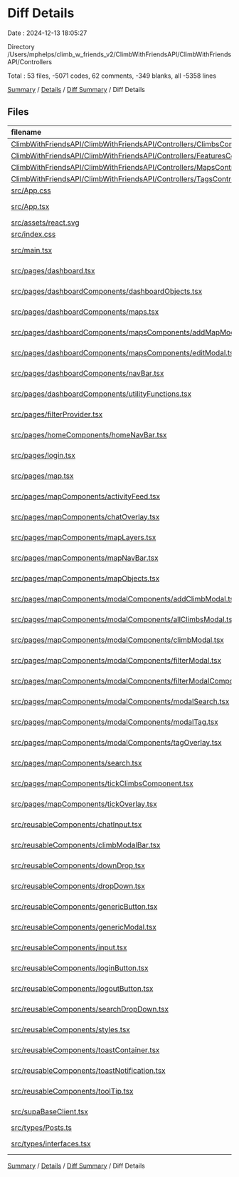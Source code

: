 # Diff Details

Date : 2024-12-13 18:05:27

Directory /Users/mphelps/climb_w_friends_v2/ClimbWithFriendsAPI/ClimbWithFriendsAPI/Controllers

Total : 53 files,  -5071 codes, 62 comments, -349 blanks, all -5358 lines

[Summary](results.md) / [Details](details.md) / [Diff Summary](diff.md) / Diff Details

## Files
| filename | language | code | comment | blank | total |
| :--- | :--- | ---: | ---: | ---: | ---: |
| [ClimbWithFriendsAPI/ClimbWithFriendsAPI/Controllers/ClimbsController.cs](/ClimbWithFriendsAPI/ClimbWithFriendsAPI/Controllers/ClimbsController.cs) | C# | 57 | 80 | 33 | 170 |
| [ClimbWithFriendsAPI/ClimbWithFriendsAPI/Controllers/FeaturesController.cs](/ClimbWithFriendsAPI/ClimbWithFriendsAPI/Controllers/FeaturesController.cs) | C# | 51 | 74 | 31 | 156 |
| [ClimbWithFriendsAPI/ClimbWithFriendsAPI/Controllers/MapsController.cs](/ClimbWithFriendsAPI/ClimbWithFriendsAPI/Controllers/MapsController.cs) | C# | 157 | 69 | 61 | 287 |
| [ClimbWithFriendsAPI/ClimbWithFriendsAPI/Controllers/TagsController.cs](/ClimbWithFriendsAPI/ClimbWithFriendsAPI/Controllers/TagsController.cs) | C# | 99 | 11 | 28 | 138 |
| [src/App.css](/src/App.css) | CSS | -37 | 0 | -6 | -43 |
| [src/App.tsx](/src/App.tsx) | TypeScript JSX | -11 | -32 | -3 | -46 |
| [src/assets/react.svg](/src/assets/react.svg) | XML | -1 | 0 | 0 | -1 |
| [src/index.css](/src/index.css) | CSS | -64 | 0 | -9 | -73 |
| [src/main.tsx](/src/main.tsx) | TypeScript JSX | -31 | -2 | -3 | -36 |
| [src/pages/dashboard.tsx](/src/pages/dashboard.tsx) | TypeScript JSX | -26 | 0 | -4 | -30 |
| [src/pages/dashboardComponents/dashboardObjects.tsx](/src/pages/dashboardComponents/dashboardObjects.tsx) | TypeScript JSX | -377 | 0 | -2 | -379 |
| [src/pages/dashboardComponents/maps.tsx](/src/pages/dashboardComponents/maps.tsx) | TypeScript JSX | -231 | -13 | -26 | -270 |
| [src/pages/dashboardComponents/mapsComponents/addMapModal.tsx](/src/pages/dashboardComponents/mapsComponents/addMapModal.tsx) | TypeScript JSX | -113 | -1 | -10 | -124 |
| [src/pages/dashboardComponents/mapsComponents/editModal.tsx](/src/pages/dashboardComponents/mapsComponents/editModal.tsx) | TypeScript JSX | -286 | 0 | -20 | -306 |
| [src/pages/dashboardComponents/navBar.tsx](/src/pages/dashboardComponents/navBar.tsx) | TypeScript JSX | -57 | 0 | -6 | -63 |
| [src/pages/dashboardComponents/utilityFunctions.tsx](/src/pages/dashboardComponents/utilityFunctions.tsx) | TypeScript JSX | -168 | -14 | -22 | -204 |
| [src/pages/filterProvider.tsx](/src/pages/filterProvider.tsx) | TypeScript JSX | -28 | 0 | -7 | -35 |
| [src/pages/homeComponents/homeNavBar.tsx](/src/pages/homeComponents/homeNavBar.tsx) | TypeScript JSX | -40 | 0 | -4 | -44 |
| [src/pages/login.tsx](/src/pages/login.tsx) | TypeScript JSX | -97 | -22 | -9 | -128 |
| [src/pages/map.tsx](/src/pages/map.tsx) | TypeScript JSX | -241 | -14 | -43 | -298 |
| [src/pages/mapComponents/activityFeed.tsx](/src/pages/mapComponents/activityFeed.tsx) | TypeScript JSX | -62 | -1 | -9 | -72 |
| [src/pages/mapComponents/chatOverlay.tsx](/src/pages/mapComponents/chatOverlay.tsx) | TypeScript JSX | -89 | -1 | -9 | -99 |
| [src/pages/mapComponents/mapLayers.tsx](/src/pages/mapComponents/mapLayers.tsx) | TypeScript JSX | -298 | -45 | -29 | -372 |
| [src/pages/mapComponents/mapNavBar.tsx](/src/pages/mapComponents/mapNavBar.tsx) | TypeScript JSX | -95 | 0 | -3 | -98 |
| [src/pages/mapComponents/mapObjects.tsx](/src/pages/mapComponents/mapObjects.tsx) | TypeScript JSX | -462 | 0 | -13 | -475 |
| [src/pages/mapComponents/modalComponents/addClimbModal.tsx](/src/pages/mapComponents/modalComponents/addClimbModal.tsx) | TypeScript JSX | -277 | 0 | -27 | -304 |
| [src/pages/mapComponents/modalComponents/allClimbsModal.tsx](/src/pages/mapComponents/modalComponents/allClimbsModal.tsx) | TypeScript JSX | -26 | 0 | -4 | -30 |
| [src/pages/mapComponents/modalComponents/climbModal.tsx](/src/pages/mapComponents/modalComponents/climbModal.tsx) | TypeScript JSX | -225 | -2 | -29 | -256 |
| [src/pages/mapComponents/modalComponents/filterModal.tsx](/src/pages/mapComponents/modalComponents/filterModal.tsx) | TypeScript JSX | -258 | -3 | -24 | -285 |
| [src/pages/mapComponents/modalComponents/filterModalComponents.tsx/GradeDropDowns.tsx](/src/pages/mapComponents/modalComponents/filterModalComponents.tsx/GradeDropDowns.tsx) | TypeScript JSX | -67 | 0 | -6 | -73 |
| [src/pages/mapComponents/modalComponents/modalSearch.tsx](/src/pages/mapComponents/modalComponents/modalSearch.tsx) | TypeScript JSX | -82 | -1 | -12 | -95 |
| [src/pages/mapComponents/modalComponents/modalTag.tsx](/src/pages/mapComponents/modalComponents/modalTag.tsx) | TypeScript JSX | -133 | -4 | -13 | -150 |
| [src/pages/mapComponents/modalComponents/tagOverlay.tsx](/src/pages/mapComponents/modalComponents/tagOverlay.tsx) | TypeScript JSX | -16 | 0 | -2 | -18 |
| [src/pages/mapComponents/search.tsx](/src/pages/mapComponents/search.tsx) | TypeScript JSX | -51 | -5 | -2 | -58 |
| [src/pages/mapComponents/tickClimbsComponent.tsx](/src/pages/mapComponents/tickClimbsComponent.tsx) | TypeScript JSX | -46 | -1 | -4 | -51 |
| [src/pages/mapComponents/tickOverlay.tsx](/src/pages/mapComponents/tickOverlay.tsx) | TypeScript JSX | -108 | 0 | -11 | -119 |
| [src/reusableComponents/chatInput.tsx](/src/reusableComponents/chatInput.tsx) | TypeScript JSX | -34 | 0 | -4 | -38 |
| [src/reusableComponents/climbModalBar.tsx](/src/reusableComponents/climbModalBar.tsx) | TypeScript JSX | -253 | -3 | -18 | -274 |
| [src/reusableComponents/downDrop.tsx](/src/reusableComponents/downDrop.tsx) | TypeScript JSX | -51 | 0 | -2 | -53 |
| [src/reusableComponents/dropDown.tsx](/src/reusableComponents/dropDown.tsx) | TypeScript JSX | -89 | 0 | -9 | -98 |
| [src/reusableComponents/genericButton.tsx](/src/reusableComponents/genericButton.tsx) | TypeScript JSX | -26 | 0 | -1 | -27 |
| [src/reusableComponents/genericModal.tsx](/src/reusableComponents/genericModal.tsx) | TypeScript JSX | -48 | -2 | -5 | -55 |
| [src/reusableComponents/input.tsx](/src/reusableComponents/input.tsx) | TypeScript JSX | -46 | 0 | -7 | -53 |
| [src/reusableComponents/loginButton.tsx](/src/reusableComponents/loginButton.tsx) | TypeScript JSX | -18 | 0 | -4 | -22 |
| [src/reusableComponents/logoutButton.tsx](/src/reusableComponents/logoutButton.tsx) | TypeScript JSX | -22 | 0 | -4 | -26 |
| [src/reusableComponents/searchDropDown.tsx](/src/reusableComponents/searchDropDown.tsx) | TypeScript JSX | -50 | 0 | -6 | -56 |
| [src/reusableComponents/styles.tsx](/src/reusableComponents/styles.tsx) | TypeScript JSX | -364 | 0 | -24 | -388 |
| [src/reusableComponents/toastContainer.tsx](/src/reusableComponents/toastContainer.tsx) | TypeScript JSX | -53 | 0 | -8 | -61 |
| [src/reusableComponents/toastNotification.tsx](/src/reusableComponents/toastNotification.tsx) | TypeScript JSX | -98 | -3 | -9 | -110 |
| [src/reusableComponents/toolTip.tsx](/src/reusableComponents/toolTip.tsx) | TypeScript JSX | -65 | -2 | -6 | -73 |
| [src/supaBaseClient.tsx](/src/supaBaseClient.tsx) | TypeScript JSX | -45 | -1 | -12 | -58 |
| [src/types/Posts.ts](/src/types/Posts.ts) | TypeScript | -5 | 0 | -1 | -6 |
| [src/types/interfaces.tsx](/src/types/interfaces.tsx) | TypeScript JSX | -65 | 0 | -11 | -76 |

[Summary](results.md) / [Details](details.md) / [Diff Summary](diff.md) / Diff Details